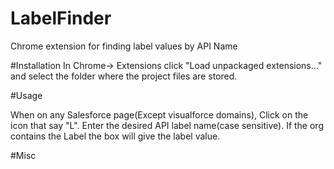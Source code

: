 # LabelFinder
Chrome extension for finding label values by API Name

#Installation 
In Chrome-> Extensions click "Load unpackaged extensions..." and select the folder where the project files are stored.

#Usage

When on any Salesforce page(Except visualforce domains), Click on the icon that say "L". Enter the desired API label name(case sensitive). If the org contains the Label the box will give the label value. 

#Misc
